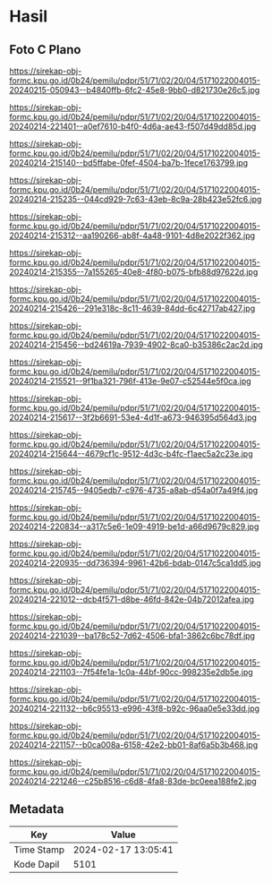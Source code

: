 # Hasil

## Foto C Plano

https://sirekap-obj-formc.kpu.go.id/0b24/pemilu/pdpr/51/71/02/20/04/5171022004015-20240215-050943--b4840ffb-6fc2-45e8-9bb0-d821730e26c5.jpg

https://sirekap-obj-formc.kpu.go.id/0b24/pemilu/pdpr/51/71/02/20/04/5171022004015-20240214-221401--a0ef7610-b4f0-4d6a-ae43-f507d49dd85d.jpg

https://sirekap-obj-formc.kpu.go.id/0b24/pemilu/pdpr/51/71/02/20/04/5171022004015-20240214-215140--bd5ffabe-0fef-4504-ba7b-1fece1763799.jpg

https://sirekap-obj-formc.kpu.go.id/0b24/pemilu/pdpr/51/71/02/20/04/5171022004015-20240214-215235--044cd929-7c63-43eb-8c9a-28b423e52fc6.jpg

https://sirekap-obj-formc.kpu.go.id/0b24/pemilu/pdpr/51/71/02/20/04/5171022004015-20240214-215312--aa190266-ab8f-4a48-9101-4d8e2022f362.jpg

https://sirekap-obj-formc.kpu.go.id/0b24/pemilu/pdpr/51/71/02/20/04/5171022004015-20240214-215355--7a155265-40e8-4f80-b075-bfb88d97622d.jpg

https://sirekap-obj-formc.kpu.go.id/0b24/pemilu/pdpr/51/71/02/20/04/5171022004015-20240214-215426--291e318c-8c11-4639-84dd-6c42717ab427.jpg

https://sirekap-obj-formc.kpu.go.id/0b24/pemilu/pdpr/51/71/02/20/04/5171022004015-20240214-215456--bd24619a-7939-4902-8ca0-b35386c2ac2d.jpg

https://sirekap-obj-formc.kpu.go.id/0b24/pemilu/pdpr/51/71/02/20/04/5171022004015-20240214-215521--9f1ba321-796f-413e-9e07-c52544e5f0ca.jpg

https://sirekap-obj-formc.kpu.go.id/0b24/pemilu/pdpr/51/71/02/20/04/5171022004015-20240214-215617--3f2b6691-53e4-4d1f-a673-946395d564d3.jpg

https://sirekap-obj-formc.kpu.go.id/0b24/pemilu/pdpr/51/71/02/20/04/5171022004015-20240214-215644--4679cf1c-9512-4d3c-b4fc-f1aec5a2c23e.jpg

https://sirekap-obj-formc.kpu.go.id/0b24/pemilu/pdpr/51/71/02/20/04/5171022004015-20240214-215745--9405edb7-c976-4735-a8ab-d54a0f7a49f4.jpg

https://sirekap-obj-formc.kpu.go.id/0b24/pemilu/pdpr/51/71/02/20/04/5171022004015-20240214-220834--a317c5e6-1e09-4919-be1d-a66d9679c829.jpg

https://sirekap-obj-formc.kpu.go.id/0b24/pemilu/pdpr/51/71/02/20/04/5171022004015-20240214-220935--dd736394-9961-42b6-bdab-0147c5ca1dd5.jpg

https://sirekap-obj-formc.kpu.go.id/0b24/pemilu/pdpr/51/71/02/20/04/5171022004015-20240214-221012--dcb4f571-d8be-46fd-842e-04b72012afea.jpg

https://sirekap-obj-formc.kpu.go.id/0b24/pemilu/pdpr/51/71/02/20/04/5171022004015-20240214-221039--ba178c52-7d62-4506-bfa1-3862c6bc78df.jpg

https://sirekap-obj-formc.kpu.go.id/0b24/pemilu/pdpr/51/71/02/20/04/5171022004015-20240214-221103--7f54fe1a-1c0a-44bf-90cc-998235e2db5e.jpg

https://sirekap-obj-formc.kpu.go.id/0b24/pemilu/pdpr/51/71/02/20/04/5171022004015-20240214-221132--b6c95513-e996-43f8-b92c-96aa0e5e33dd.jpg

https://sirekap-obj-formc.kpu.go.id/0b24/pemilu/pdpr/51/71/02/20/04/5171022004015-20240214-221157--b0ca008a-6158-42e2-bb01-8af6a5b3b468.jpg

https://sirekap-obj-formc.kpu.go.id/0b24/pemilu/pdpr/51/71/02/20/04/5171022004015-20240214-221246--c25b8516-c6d8-4fa8-83de-bc0eea188fe2.jpg


## Metadata

| Key        | Value               |
| ---------- | ------------------- |
| Time Stamp | 2024-02-17 13:05:41 |
| Kode Dapil | 5101                |



